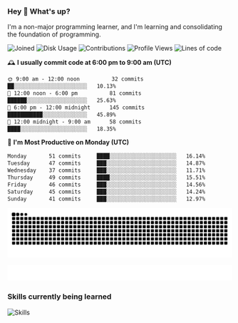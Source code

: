 ### Hey :wave: What's up?

I'm a non-major programming learner, and I'm learning and consolidating the foundation of programming.

<!--START_SECTION:waka-->
![Joined](http://img.shields.io/badge/Joined-8%20years%20ago-6D67E4?style=flat&labelColor=453C67)
![Disk Usage](http://img.shields.io/badge/Github%27s%20Storage-603.5%20MB-FD841F?style=flat&labelColor=E14D2A)
![Contributions](http://img.shields.io/badge/Contributions%20in%202024-96-7DCE13?style=flat&labelColor=2B7A0B)
![Profile Views](http://img.shields.io/badge/Profile%20Views-0-3AB4F2?style=flat&labelColor=0078AA)
![Lines of code](https://img.shields.io/badge/Lines%20of%20code-2%20Million%20Lines%20of%20code-FF8B8B?style=flat&labelColor=EB4747)

🕰️ **I usually commit code at 6:00 pm to 9:00 am (UTC)** 

```text
🌞 9:00 am - 12:00 noon          32 commits     ██░░░░░░░░░░░░░░░░░░░░░░░   10.13% 
🌆 12:00 noon - 6:00 pm          81 commits     ██████░░░░░░░░░░░░░░░░░░░   25.63% 
🌃 6:00 pm - 12:00 midnight      145 commits    ███████████░░░░░░░░░░░░░░   45.89% 
🌙 12:00 midnight - 9:00 am      58 commits     ████░░░░░░░░░░░░░░░░░░░░░   18.35%
```
📅 **I'm Most Productive on Monday (UTC)** 

```text
Monday       51 commits     ████░░░░░░░░░░░░░░░░░░░░░   16.14% 
Tuesday      47 commits     ███░░░░░░░░░░░░░░░░░░░░░░   14.87% 
Wednesday    37 commits     ███░░░░░░░░░░░░░░░░░░░░░░   11.71% 
Thursday     49 commits     ████░░░░░░░░░░░░░░░░░░░░░   15.51% 
Friday       46 commits     ███░░░░░░░░░░░░░░░░░░░░░░   14.56% 
Saturday     45 commits     ███░░░░░░░░░░░░░░░░░░░░░░   14.24% 
Sunday       41 commits     ███░░░░░░░░░░░░░░░░░░░░░░   12.97%
```

<!--END_SECTION:waka-->

![Snake animation](https://raw.githubusercontent.com/dirname/dirname/output/snake.svg)

![metrics](github-metrics.svg)

### Skills currently being learned

![Skills](https://skillicons.dev/icons?i=linux,rust,go,solidity,typescript,bash,git,postgres,mysql,redis,mongo,docker,kubernetes,grafana,prometheus)
